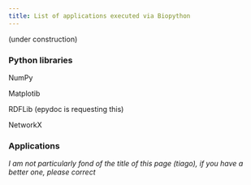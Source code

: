 ```yaml
---
title: List of applications executed via Biopython
---
```


(under construction)

### Python libraries

NumPy

Matplotib

RDFLib (epydoc is requesting this)

NetworkX

### Applications

*I am not particularly fond of the title of this page (tiago), if you
have a better one, please correct*
